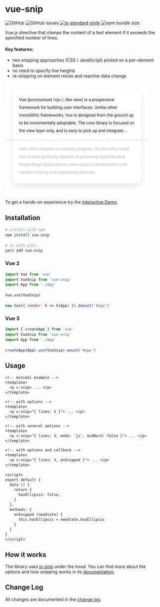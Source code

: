 # vue-snip

![GitHub](https://img.shields.io/github/license/ajobi/vue-snip)
![GitHub issues](https://img.shields.io/github/issues/ajobi/vue-snip)
[![js-standard-style](https://img.shields.io/badge/code%20style-standard-brightgreen.svg)](http://standardjs.com)
![npm bundle size](https://img.shields.io/bundlephobia/minzip/vue-snip)

Vue.js directive that clamps the content of a text element if it exceeds the specified number of lines.

#### Key features:
* two snipping approaches (CSS / JavaScript) picked on a per-element basis
* no need to specify line heights
* re-snipping on element resize and reactive data change

![](assets/illustration.png)

To get a hands-on experience try the [Interactive Demo](https://ajobi.github.io/vue-snip/).

## Installation

``` bash
# install with npm
npm install vue-snip

# or with yarn
yarn add vue-snip
```

### Vue 2

``` javascript
import Vue from 'vue'
import VueSnip from 'vue-snip'
import App from './App'

Vue.use(VueSnip)

new Vue({ render: h => h(App) }).$mount('#app')
```

### Vue 3

```javascript
import { createApp } from 'vue'
import VueSnip from 'vue-snip'
import App from './App'

createApp(App).use(VueSnip).mount('#app')
```

## Usage

```vue
<!-- minimal example -->
<template>
  <p v-snip> ... </p>
</template>
```

```vue
<!-- with options -->
<template>
  <p v-snip="{ lines: 3 }"> ... </p>
</template>
```

```vue
<!-- with several options -->
<template>
  <p v-snip="{ lines: 3, mode: 'js', midWord: false }"> ... </p>
</template>
```

```vue
<!-- with options and callback -->
<template>
  <p v-snip="{ lines: 3, onSnipped }"> ... </p>
</template>

<script>
export default {
  data () {
    return {
      hasEllipsis: false,
    }
  },
  methods: {
    onSnipped (newState) {
      this.hasEllipsis = newState.hasEllipsis
    }
  }
}
</script>
```

## How it works

The library uses [js-snip](https://www.npmjs.com/package/js-snip) under the hood. You can find more about the options and how snipping works in its [documentation](https://github.com/ajobi/js-snip#how-it-works).

## Change Log
All changes are documented in the [change log](https://github.com/ajobi/vue-snip/blob/master/CHANGELOG.md).
